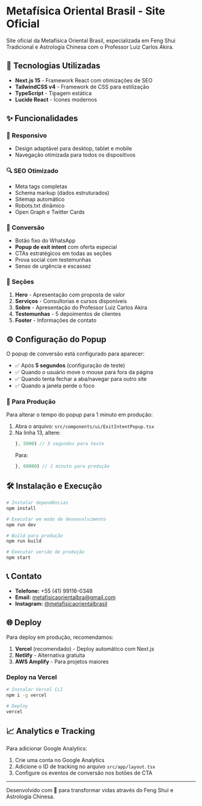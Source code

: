 # Metafísica Oriental Brasil - Site Oficial

Site oficial da Metafísica Oriental Brasil, especializada em Feng Shui Tradicional e Astrologia Chinesa com o Professor Luiz Carlos Akira.

## 🚀 Tecnologias Utilizadas

- **Next.js 15** - Framework React com otimizações de SEO
- **TailwindCSS v4** - Framework de CSS para estilização
- **TypeScript** - Tipagem estática
- **Lucide React** - Ícones modernos

## ✨ Funcionalidades

### 📱 Responsivo

- Design adaptável para desktop, tablet e mobile
- Navegação otimizada para todos os dispositivos

### 🔍 SEO Otimizado

- Meta tags completas
- Schema markup (dados estruturados)
- Sitemap automático
- Robots.txt dinâmico
- Open Graph e Twitter Cards

### 💬 Conversão

- Botão fixo do WhatsApp
- **Popup de exit intent** com oferta especial
- CTAs estratégicos em todas as seções
- Prova social com testemunhas
- Senso de urgência e escassez

### 📄 Seções

1. **Hero** - Apresentação com proposta de valor
2. **Serviços** - Consultorias e cursos disponíveis
3. **Sobre** - Apresentação do Professor Luiz Carlos Akira
4. **Testemunhas** - 5 depoimentos de clientes
5. **Footer** - Informações de contato

## ⚙️ Configuração do Popup

O popup de conversão está configurado para aparecer:

- ✅ Após **5 segundos** (configuração de teste)
- ✅ Quando o usuário move o mouse para fora da página
- ✅ Quando tenta fechar a aba/navegar para outro site
- ✅ Quando a janela perde o foco

### 🔧 Para Produção

Para alterar o tempo do popup para 1 minuto em produção:

1. Abra o arquivo: `src/components/ui/ExitIntentPopup.tsx`
2. Na linha 13, altere:
   ```typescript
   }, 5000) // 5 segundos para teste
   ```
   Para:
   ```typescript
   }, 60000) // 1 minuto para produção
   ```

## 🛠️ Instalação e Execução

```bash
# Instalar dependências
npm install

# Executar em modo de desenvolvimento
npm run dev

# Build para produção
npm run build

# Executar versão de produção
npm start
```

## 📞 Contato

- **Telefone:** +55 (41) 99116-0348
- **Email:** metafisicaorientalbra@gmail.com
- **Instagram:** [@metafisicaorientalbrasil](https://www.instagram.com/metafisicaorientalbrasil/)

## 🌐 Deploy

Para deploy em produção, recomendamos:

1. **Vercel** (recomendado) - Deploy automático com Next.js
2. **Netlify** - Alternativa gratuita
3. **AWS Amplify** - Para projetos maiores

### Deploy na Vercel

```bash
# Instalar Vercel CLI
npm i -g vercel

# Deploy
vercel
```

## 📈 Analytics e Tracking

Para adicionar Google Analytics:

1. Crie uma conta no Google Analytics
2. Adicione o ID de tracking no arquivo `src/app/layout.tsx`
3. Configure os eventos de conversão nos botões de CTA

---

Desenvolvido com 💚 para transformar vidas através do Feng Shui e Astrologia Chinesa.
